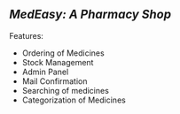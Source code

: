 ## *__MedEasy: A Pharmacy Shop__*

Features:
- Ordering of Medicines
- Stock Management
- Admin Panel
- Mail Confirmation
- Searching of medicines
- Categorization of Medicines


